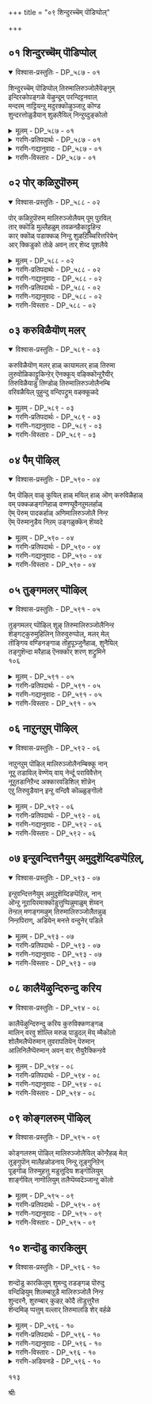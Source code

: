 +++
title = "०९ शिन्दुरच्चॆम् पॊडिप्पोल्"

+++


## ०१ शिन्दुरच्चॆम् पॊडिप्पोल्

<details open><summary>विश्वास-प्रस्तुतिः - DP_५८७ - ०१</summary>

शिन्दुरच्चॆम् पॊडिप्पोल् तिरुमालिरुञ्जोलैयॆङ्गुम्  
इन्दिरकोपङ्गळे यॆऴुन्दूम् परन्दिट्टनवाल्  
मन्दरम् नाट्टियन्ऱु मदुरक्कॊऴुञ्जाऱु कॊण्ड  
शुन्दरत्तोळुडैयान् शुऴलैयिल् निन्ऱुय्दुङ्कोलो
</details>

<details><summary>मूलम् - DP_५८७ - ०१</summary>

शिन्दुरच्चॆम् पॊडिप्पोल् तिरुमालिरुञ्जोलैयॆङ्गुम्  
इन्दिरकोपङ्गळे यॆऴुन्दूम् परन्दिट्टनवाल्  
मन्दरम् नाट्टियन्ऱु मदुरक्कॊऴुञ्जाऱु कॊण्ड  
शुन्दरत्तोळुडैयान् शुऴलैयिल् निन्ऱुय्दुङ्कोलो
</details>

<details><summary>गरणि-प्रतिपदार्थः - DP_५८७ - ०१</summary>

शिन्दुरम्=सिन्धूरद, शॆम्=कॆम्पनॆय, पॊडिपोल्=पुडिय हागॆ, तिरुमालिरुञ्जोलै=तिरुमालिरुञ्जोलै बॆट्टवन्नु, ऎङ्गुम्=ऎल्लॆडॆयल्लू, इन्दिरकोफङ्गळे=मिञ्चुहुळुगळे, ऎऴुन्दुम्=मेलॆद्दु, परन्दिट्टन=हरडिकॊण्डुबिट्टिवॆ, आल्=अय्यो, अन्ऱु=आ कालदल्लि, मन्दरम्=मन्दर पर्वतवन्नु, नाट्टि=\(कडलिनल्लि\)नाटि, कॊऴु=अतिशयवाद, मदुरम्=सिहियाद, शाऱु=सारवन्नु\(अमृतवन्नु\) कॊण्ड=ऎत्तिकॊण्ड, शुन्दरत्तोळुडैयान्=श्रीसुन्दरबाहुस्वामिय, शुऴलैयिल्=सुळिय बलॆयल्लि, निन्ऱु=सिक्किबिद्दु, उय्दुम् कॊलो=बदुकुववो हेगो?
</details>

<details><summary>गरणि-गद्यानुवादः - DP_५८७ - ०१</summary>

सिन्धूरद कॆम्पुपुडिय हागॆ, तिरुमालिरुञ्जोलै बॆट्टवन्नु ऎल्लॆल्लियू मिञ्चुहुळुगळे मेलॆद्दु हरडिकॊण्डु बिट्टिवॆयल्ला\! आ कालदल्लि मन्दरपर्वतवन्नु कडलल्लि निल्लिसि अतिशयवाद सिहियाद सारवन्नु अमृतवन्नु ऎत्तिकॊण्ड श्रीसुन्दर बाहुस्वामिय सुळिय बलॆयल्लि सिक्किबिद्दु अवु बदुकुवुवो हेगो?\(१\)
</details>

<details><summary>गरणि-विस्तारः - DP_५८७ - ०१</summary>

प्रेमिगळु ऒन्दु रीतियल्लि स्वार्थिगळे. अवर प्रेमक्कॆ अड्डिबरलेबारदु ऎन्दु अबर बयकॆ. अड्डितरुववरु यारे आगलि, यावुदे आगलि अवर मेलॆ अवरिगॆ कोपबरुत्तदॆ. तम्म प्रेमदल्लि पालुगॊळ्ळुववरु इद्दरन्तु अवरिगॆ ईर्षॆ, द्वेष, कोपगळु तप्पदॆ उण्टागुत्तवॆ. मानवरिगॆ इदु सहजवादद्दु.

गोदादेविगॆ भगवन्तनल्लिपरमप्रेम. भगवन्तनन्नु ऎल्ल रीतियल्लू अनुभविसबेकॆन्दु अवळ महदाशॆ. भगवन्तनु अवळ बळियल्लिल्ल. अवनन्नु बरहेळि परिपरियागि, बेरॆबेरॆ दूतर मूलक हेळिकळुहिसि आयितु. मळॆगालद कार्मोडगळीगू ई दौत्यवन्नु वहिसिकॊट्टळु. मळॆगाल मुगियितु. प्रकृतिसौन्दर्यक्कॆ नॆलॆवीडाद तिरुमालिरुञ्जोळै बॆट्टद मेलॆ सुन्दर बाहुस्वामि

१०२

आनन्ददिन्द नॆलॆसिद्दानॆ. बॆट्टवन्नॆल्ला मळॆहुळुगळु तुम्बि आवरिसिबिट्टिवॆ. अवु कॆम्पगॆ सिन्धूरद पुडियन्नु बॆट्टद मेलॆल्ला चॆल्लिबिट्टन्तॆ तुम्बिकॊण्डिवॆ. गोदादेविगॆ अवुगळल्लि ईर्षॆ. तनगे लभिसबेकाद भगवन्तन सामीप्यवन्नु ई मळॆय हुळुगळु पडॆदुकॊण्डुबिट्टवल्ला\!

ई ईर्षॆय नडुवॆ गोदादेविगॆ ऒन्दु समाधान तोरिबरुत्तदॆ; अवळ प्रियतमनाद सुन्दरबाहुस्वामि बहुचतुर, बलुसमर्थ. हिन्दॆ ऒन्दु सल, देवासुरर नडुवॆ सन्धिसमाधान तरुव कारणदिन्द, मन्दरपर्वतवन्नु कडलल्लि इळिसि, देवतॆगळन्नू राक्षसरन्नू ऒप्पिसि, अवरिन्दले समुद्रमथन माडिसि, अतिशयवाद अमृतवन्नु भगवन्तनु पडॆदनु. आ कूडले तन्न चमत्कारदिन्द, अदन्नु ताने ऎत्तिकॊण्डु, देवतॆगळिगॆ मट्टिगॆ अदन्नु हञ्चि, अवरन्नु अमररन्नागि माडिदनल्लवे? आ भगवन्तनल्लि आ अमृतक्किन्तलू श्रेष्ठवाद, हिसियाद अधरामृतवुण्टल्लवे\! अदॊन्दु सुळिय बलॆये\! मळॆयहुळुगळु ऎल्लवू ई बलॆयल्लि सिक्किबिद्दिवॆ. अदन्नु तप्पिसिकॊण्डु, बदुकि बरलु अवक्कॆ आगुवुदे इल्ल\!

देवतॆगळिगॆ भगवन्तनु हञ्चिद अमृतदिन्द देवतॆगळु अमररादरु; अष्टॆ. भगवन्तन नित्यसान्निध्य अवरिगॆ लभिसिते?आदन्नु पडॆयबेकॆन्दरॆ, देवतॆगळू कष्टपडबेकु. आदरॆ, भगवन्तन अधरामृतवादरो भगवन्तनन्नु ऎदॆन्दिगू अगलदन्थ सन्निध्यवन्नु दॊरकिसिकॊडुवुदु. ऎन्थ श्रेष्ठवाद अमृत अदु\!
</details>

## ०२ पोर् कळिऱुपॊरुम्

<details open><summary>विश्वास-प्रस्तुतिः - DP_५८८ - ०२</summary>

पोर् कळिऱुपॊरुम् मालिरुञ्जोलैयम् पूम् पुऱविल्  
तार् क्कॊडि मुल्लैहळुम् तवळनहैकाट्टुहिन्ऱ  
कार् क्कॊळ् पडाक्कळ् निन्ऱु शुऴऱिच्चिरित्तरियेन्  
आर् क्किडुको तोऴे अवन् तार् शॆय्द पूशलैये
</details>

<details><summary>मूलम् - DP_५८८ - ०२</summary>

पोर् कळिऱुपॊरुम् मालिरुञ्जोलैयम् पूम् पुऱविल्  
तार् क्कॊडि मुल्लैहळुम् तवळनहैकाट्टुहिन्ऱ  
कार् क्कॊळ् पडाक्कळ् निन्ऱु शुऴऱिच्चिरित्तरियेन्  
आर् क्किडुको तोऴे अवन् तार् शॆय्द पूशलैये
</details>

<details><summary>गरणि-प्रतिपदार्थः - DP_५८८ - ०२</summary>

पोर्=होराडबल्ल, कळिऱु=गण्डानॆगळु, पॊरुम्=होराटद आटवाडुव, मालिरुञ्जोलै=तिरुमालिरुञ्जोलैय, अम्=सॊबगिन, पू=हूगळ, पुऱविल्=लतागृहगळल्लि, तवळ=शुभ्रवाद बिळिय\(हॊळॆयुव\), नहै=बगॆयन्नु, काट्टुहिन्ऱ=तोरिसुत्तिरुव\(बीरुत्तिरुव\), तार्=मॊग्गुगळुळ्ळ, कॊडि=कुडिगळुळ्ळ, मुल्लैहळुम्=मल्लिगॆ हू बळ्ळिगळू, कार्=कप्पगॆ, कॊळ्=आकृतिय, पडाक्कळ्=दॊड्ड देहगळू, निन्ऱु=निन्तु, शुऴऱि=भ्रमॆगॊळिसि, शिरिक्क=अपहास्य माडुवुदन्नु, तरियेन्=सहिसलारॆनु, तोऴे=गॆळतिये, अवन्=अवन, तार् शॆय्द=चमत्कारवु, शॆय्द=उण्टुमाडिद
</details>

<details><summary>गरणि-गद्यानुवादः - DP_५८८ - ०२</summary>

१०३
</details>

<details><summary>गरणि-प्रतिपदार्थः - DP_५८८ - ०२</summary>

पूशलैये=कडुदुःखवन्नु, आर् क्कू=यारल्लि इडुको=मॊरॆयिडुवुदो?
</details>

<details><summary>गरणि-गद्यानुवादः - DP_५८८ - ०२</summary>

मदिसिद गण्डानॆगळु होराटद आटवाडुव तिरुमालिरुञ्जोलैय सुन्दरवाद हूगळ लतागृहगळल्लि शुभ्रवाद बिळिय\(हॊळॆयुव\) नगॆयन्नु बीरुत्तिरुव मॊग्गु,कुडि, हूगळिन्द कूडिद मल्लिगॆ हू बळ्ळिगळू, कप्पगॆ आकृतिय दॊड्डदेहगळू निन्तुभ्रमॆगॊळिसि अपहास्य माडुवुदन्नु सहिसलारॆनु;गॆळती, अवन चमत्कारदिन्द उण्टागिरुव कडुदुःखवन्नु यारल्लि मॊरॆयिडुवुदो?\(२\)
</details>

<details><summary>गरणि-विस्तारः - DP_५८८ - ०२</summary>

तिरुमालिरुञ्जोलै पर्वतवन्नु सुत्तुवरिदिरुव प्रदेशदल्लि दट्टवाद काडुगळिवॆ. आ काडुगळल्लि आनॆगळु गुम्पुगुम्पागिवॆ. अवुगळल्लि गण्डानॆगळु तन्तम्मल्लि शक्तिप्रदर्शनद आटदल्लि तॊडगुत्तवॆ. बॆट्टद तप्पलिनल्लि ऎल्लॆल्लियू प्रकृतिसहजवाद लतामण्टपगळिवॆ.अवुगळॆल्लवू सुवासनॆय हूगळिन्द तुम्बिवॆ. अवुगळॆल्ल शुभ्रवागि नगुनगुत्ता इरुवन्तॆ कण्डुबरुत्तवॆ. तोपुगळू, काडिन गिडमरगळू अवुगळ नॆरळू दूरक्कॆ दॊड्डदॊड्ड कप्पनॆय आकृतिगळन्नु मूडिसुवन्तॆ भ्रमॆगॊळिसुत्तवॆ.

गोदादेविगॆ ई ऎरडु नोटगळू आगदु. अवुगळन्नु कण्डु अवळु सहिसळु. भगवन्तनिगागि कातरगॊण्डु कादु कुळितिरुववळिगॆ, अदन्नु दॊरकिसिकॊडुवुदर बदलागि, अदक्कॆ अड्डितरुव यावुदे आगलि, अवळिगॆ आगद्दु.

भगवन्तने स्वतः अवळ करॆगॆ ओगॊट्टु अवळ बळिगॆ बन्दु अवळन्नु सन्तोषपडिसबेकॆन्दु अवळ आशॆ. भगवन्तनु बरलिल्ल. अदक्कॆ बदलागि भगवन्तनन्नु आश्रयिसिकॊण्डिरुव बेरॆ वस्तुगळॆल्ल प्रकृतियल्लि आनन्दिसुत्तिवॆ\! प्रकृतिय सुन्दर नोटगळु अवळन्नु कण्डु हास्यमाडुवन्तॆ अवळिगॆ तोरिबरुत्तवॆ. लतामण्टपगळ कुडि, मॊग्गु, हूगळु अवळन्नु कण्डु नगुत्तिरुवन्तॆयू, दट्टवाद दूरद मरगिडगळू अवुगळ नॆरळिन प्रदेशगळू अवळन्नु बॆदरिसि भ्रमॆगॊळिसुत्तिरुवन्तॆयू अवळु भाविसिकॊळ्ळुत्ताळॆ. भगवन्तन विरहदिन्द कॊरगुत्तिरुव अवळ मनस्सु इन्नष्टु तॊन्दरॆ कॊडुत्तवॆ. गोदादेवि अवळ आप्तगॆळतिगॆ हेळुत्ताळॆ- भगवन्तन चमत्कारवे इवॆल्ल. इवुगळिन्द ननगॆ कडुदुःखवुण्टागिदॆ. नमगॆ बरुव कष्टदुःखगळन्नु नीगिसॆन्दु भगवन्तनल्लि नावु बेडबेकाद्सू सहजवागिरुवाग, अवने नमगॆ दुःखवन्नुण्टु माडिदाग, अदन्नु निवारिसॆन्दु हेळिकॊळ्ळुवुदु यारल्लि? बेरॆ यारु आर्तरन्नु रक्षिसुववनु? यारल्लि मॊरॆयिडबेकु?

दुःखद सहनॆय मितियन्नु मुट्टिदाग मनुष्यनिन्द बरबहुदाद मातुगळिवु. सलहुव परमात्मनिगल्लदॆ बेरॆ यारल्लि मॊरॆयिट्टरू फलविल्ल. भगवन्तने शरण्य. अवनिगे शरणु. अवने नम्म कष्टसङ्कटगळन्नु निवारिसबेकु. अवने अवन्नु निवारिसुववनु.

१०४
</details>

## ०३ करुविळैयॊण् मलर्

<details open><summary>विश्वास-प्रस्तुतिः - DP_५८९ - ०३</summary>

करुविळैयॊण् मलर् हाळ् कायामलर् हाळ् तिरुमा  
लुरुवॊळिकाट्टुकिन्ऱेर् ऎनक्कूय् वऴिक्कॊन्ऱुरैयीर्  
तिरुविळैयाडु तिण्डोळ् तिरुमालिरुञ्जोलैनम्बि  
वरिवळैयिल् पुहुन्दु वन्दिपट्रुम् वऴक्कूळदे
</details>

<details><summary>मूलम् - DP_५८९ - ०३</summary>

करुविळैयॊण् मलर् हाळ् कायामलर् हाळ् तिरुमा  
लुरुवॊळिकाट्टुकिन्ऱेर् ऎनक्कूय् वऴिक्कॊन्ऱुरैयीर्  
तिरुविळैयाडु तिण्डोळ् तिरुमालिरुञ्जोलैनम्बि  
वरिवळैयिल् पुहुन्दु वन्दिपट्रुम् वऴक्कूळदे
</details>

<details><summary>गरणि-प्रतिपदार्थः - DP_५८९ - ०३</summary>

ऒण्=सुन्दरवाद, करुविळै मलर्हाळ्=करुविळै पुष्पगळे, कायामकर्हाळ्=अगसॆ हूगळे, तिरुमाल्=लक्ष्मीफतिय, उरु=देहद, ऒळि=कान्तियन्नु, काट्टुहिन्ऱेर्=तोर्पडिसुत्तिद्दीरि, ऎनक्कू=ननगॆ, उय्=बदुकुव, वऴक्कू=मार्गवन्नु, ऒन्ऱु=ऒन्दन्नु, उरैयीर्=हेळिरि, तिरु=श्रीदेवियु, विळैयाडु=विहरिसुव, तिण्=बलयुतवाद, तोळ्=तोळुगळ, तिरुमालिरुञ्जोलै=तिरुमालिरुञ्जोळैय, नम्बि=प्रभुवु, इल्=मनॆयन्नु\(नन्न अन्तरङ्गवन्नु\)पुहुन्दु=प्रवेशिसि, वरि=सुन्दरवाद, वळै=बळॆयनु, वन्दि=बलवन्तदिन्द, पट्रुम्=कॊण्डुहोगुव, वऴक्कू=रीतियु, उळदे=ऒळ्ळॆयदे?
</details>

<details><summary>गरणि-गद्यानुवादः - DP_५८९ - ०३</summary>

सुन्दरवाद करुविरैपुष्पगळे, अगसेहूगळे, श्रीपतिय देहकान्तियन्नु नीवु तोरिसुत्तिद्दीरि. ननगॆ बदुकुव मार्गवॊन्दन्नु हेळिरि. श्रीदेवि विहरिसुव बलवाद तोळुगळ तिरुमालिरुञ्जोलै प्रभुवु नन्न अन्तरङ्गवन्नु प्रवेशिसि, सुन्दरवाद\(नन्न\) कैबळॆगळन्न बलवन्तदिन्द कसिदुकॊण्डु होगुव रीति ऒळ्ळॆयदे?\(३\)
</details>

<details><summary>गरणि-विस्तारः - DP_५८९ - ०३</summary>

तिरुमालिरुञ्जोळै बॆट्टद तप्पलल्लि अरळिरुव बॆट्टकणिगिलु, अगसॆ मुन्ताद हूगळु भगवन्तन देहद बण्णवन्नू कान्तियन्नू होलुत्तवॆ. अवुगळ नोडिद गोदादेविगॆ भगवन्तन नॆनपु बरुत्तदॆ. आ सौभाग्य हूगळिगॆ इवॆयल्ला\! अवळिगादरो, भगवन्तनन्नु नॆनॆनॆनॆदु, मैबडवागि कान्तिहीनवागिहोगिदॆ. अवळु बदुकुवुदे दुस्तरवॆन्निसुत्तिदॆ. आ हूगळन्नू अवुगळ नगुमुखवन्नू कान्तियन्नू कण्डु अवळ दुःख उम्मळिसुत्तदॆ. आद्दरिन्द अवुगळन्ने नेरवागि अवळु मातनाडिसुत्ताळॆ-” भगवन्त नन्न अन्तरङ्गवन्नु प्रवेशिसिद्दानॆ. नानु अवनन्नु मरॆयलु आगुवुदे इल्ल. अवने नन्न कैबळॆगळन्नु बलात्कारवागि कसिदुकॊण्डुबिट्ट. इन्नु नन्न प्राण उळियुवुदू दुस्तरवागिदॆ. नन्नन्नु ई स्थितियल्लि बिट्टिरुवुदु भगवन्तनिगॆ ऒळ्ळॆयदे? नीवादरू हेळि हूगळे. भगवन्तनिगागि नीवु बदुकिरुव हागॆ नानू बदुकिरलु यावुदादरू दारियन्नु हेळिकॊडि”.

“भगवन्तनिगागि कृशवागबेकु, बदुकिरलू बेकु. कॊरगुत्तिरलू बेकु. भगवन्तनन्नु सेरुवुदक्कॆ अदे दारि”ऎन्दु गोदादेवि सूचिसुत्ताळल्लवे?

१०५
</details>

## ०४ पैम् पॊऴिल्

<details open><summary>विश्वास-प्रस्तुतिः - DP_५९० - ०४</summary>

पैम् पॊऴिल् वाऴ् कुयिल् हाळ् मयिल् हाळ् ऒण् करुविळैहाळ्  
वम् पक्कळङ्गनिहाळ् वण्णप्पूवैनऱुमलर्हाळ्  
ऐम् पॆरुम् पादकर्हाळ् अणिमालिरुञ्जोलै निन्ऱ  
ऎम् पॆरुमानुडैय निऱम् उङ्गळुक्कॆन् शॆय्वदे
</details>

<details><summary>मूलम् - DP_५९० - ०४</summary>

पैम् पॊऴिल् वाऴ् कुयिल् हाळ् मयिल् हाळ् ऒण् करुविळैहाळ्  
वम् पक्कळङ्गनिहाळ् वण्णप्पूवैनऱुमलर्हाळ्  
ऐम् पॆरुम् पादकर्हाळ् अणिमालिरुञ्जोलै निन्ऱ  
ऎम् पॆरुमानुडैय निऱम् उङ्गळुक्कॆन् शॆय्वदे
</details>

<details><summary>गरणि-प्रतिपदार्थः - DP_५९० - ०४</summary>

पै=हसुरागि सॊबगिनिन्द तुम्बिद, पॊऴिल्=तोपुगळल्लि, वाऴ्=वासिसुव, कुयिल् हाळ्=कोगिलॆगळे, मयिल् हाळ्=नविलुगळे, ऒण्=सुन्दरवाद, करुविळैहाळ्=करुविळै हूगळे, वम्बु=हॊसदागि, कळम्=कप्पुबण्ण तळॆद, कनिहाळ्=हण्णुगळे, वण्णप्पूवै=बण्णबण्णद हूगळे, नऱु=सुवासनॆय, मलर्हाळ्=हूगळे, ऐ=ऐदु, पॆरुम्=महापादकर् हाळ्=पापिगळे, अणि=सुन्दरवाद, मालिरुञ्जोलै=तिरुमालिरुञ्जोलै बॆट्टद मेलॆ, निन्ऱ=नॆलसिरुव, ऎम् पॆरुमानुडैय=भगवन्तन\(स्वामिय\), निऱम्=बण्णवु, उङ्गळुक्कू=निमगॆ, ऎन्=एनु, शॆय्वदे=माडुवुदक्कागि?
</details>

<details><summary>गरणि-गद्यानुवादः - DP_५९० - ०४</summary>

हसुरागि सॊबगिनिन्द तुम्बिद तोफुगळल्लि वासिसुव कोगिलॆगळे, नविलुगळे, सुन्दरवाद करुविलैहूगळे, हॊसदागि कप्पुतिरुगिरुव हण्णुगळे, बण्णबण्णद हूगळे, सुवासनॆय हूगळे, पञ्चमहापातकरुगळे, सुन्दरवाद तिरुमालिरुञ्जोलै बॆट्टद मेलॆ नॆलसिरुव स्वामिय बण्ण निमगॆ एनु माडुवुदक्कागि?\(४\)
</details>

<details><summary>गरणि-विस्तारः - DP_५९० - ०४</summary>

सामान्यवागि, गोदादेविगॆ प्रकृतिय सुन्दर वस्तुगळन्नु कण्डागलॆल्ला हिग्गु, सम्भ्रम. अवॆल्ल भगवन्तन विविधरूपगळॆन्दु अवळ भावनॆ. आदरॆ, ईग अवळुविरहदिन्द बळलिद्दाळॆ. ईग प्रकृतिय याव सुन्दर वस्तुवादरू अवळिगॆ यातनॆयन्नुण्टु माडुवुदु. आद्दरिन्द अवॆल्ल बहळ कॆट्टवु\! पञ्चमहापापगळिवॆ; अवु बहुकॆट्टवु ऎन्दु हेळलागिदॆ. गोदादेविगॆ, कोगिलॆ, नविलु बॆट्टद कणिगिलु हू, अगसॆ हू, अवुगळ बण्ण वासनॆगळु, नेरळॆ हण्णिनन्थ कप्पुबण्णद रसभरितवाद हण्णुगळु-इवॆल्लवू पञ्चमहापातकिगळिगिन्त कॆट्टवु\! अवुगळल्लि ऒन्दॊन्दू भगवन्तन नॆनपन्नू अवळिगॆ तन्दुकॊडुत्तवॆ. गोदादेवि योचिसुत्ताळॆ- याव कारणक्कागि, याव पुरुषार्थसाधनॆगागि अवक्कॆ भगवन्तन सुन्दरवाद ई बण्ण? मॊदले सङ्कटपडुत्तिरुव अवळन्नु मत्तष्टु सङ्कटपडिसुवुदॊन्दल्लदॆ अवुगळ ई बण्णदिन्द बेरॆ एनु प्रयोजन? एनू अरियद शुद्धमनस्सिन, भगवन्तनन्नु प्रेमिसुव अवळ मननोयिसुवुवॆल्लवू “पातकि”गळे अल्लवे?
</details>

## ०५ तुङ्गमलर् प्पॊऴिल्

<details open><summary>विश्वास-प्रस्तुतिः - DP_५९१ - ०५</summary>

तुङ्गमलर् प्पॊऴिल् शूऴ् तिरुमालिरुञ्जोलैनिन्ऱ  
शॆङ्गट्कुरुमुहिलिन् तिरुवुरुप्पोल्, मलर् मेल्  
तॊङ्गिय वण्डिनङ्गाळ् तॊहुपूञ्जुनैहाळ्, शुनैयिल्  
तङ्गुशॆन्दा मरैहाळ् ऎनक्कोर् शरण् शट्रुमिने  
१०६
</details>

<details><summary>मूलम् - DP_५९१ - ०५</summary>

तुङ्गमलर् प्पॊऴिल् शूऴ् तिरुमालिरुञ्जोलैनिन्ऱ  
शॆङ्गट्कुरुमुहिलिन् तिरुवुरुप्पोल्, मलर् मेल्  
तॊङ्गिय वण्डिनङ्गाळ् तॊहुपूञ्जुनैहाळ्, शुनैयिल्  
तङ्गुशॆन्दा मरैहाळ् ऎनक्कोर् शरण् शट्रुमिने  
१०६
</details>

<details><summary>गरणि-प्रतिपदार्थः - DP_५९१ - ०५</summary>

तुङ्गम्=ऎत्तरवागि बॆळॆदिरुव, मलर्=हूगळ, पॊऴिल्=तोपुगळिन्द, शूऴा=सुत्तुवरिदिरुव, तिरुमालिरुञ्जोलै=तिरुमालिरुञ्जोलै बॆट्टद मेलॆ, निन्ऱ=नॆलसिरुव, शॆम्=सुन्दरवाद, कण्=कण्णुगळुळ्ळ, करुमुहिलिन्=कार्मुगिलिन, तिरु=श्रेष्ठवाद, उरु=आकारद\(देहद\), पोळ्=हागॆ, मलर् मेल्=हूगळ मेलॆ, तॊङ्गिय=ओलाडुत्तिरुव, वण्डु=दुम्बुगळ, इनङ्गाळ्=गुम्पुगळे, तॊहु=ऒट्टागिकूडिकॊण्डिरुव, पू=सॊगसाद, शुनैहाळ्=सरोवरगळे, शुनैयिल्=आ सरोवरगळे, शुनैयिल्= आ सरोवरगळल्लि, तङ्गु=इरुव, शॆम्=कॆम्पु, तमरैहाळ्=तावरॆ हूगळे, ऎनक्कू=ननगॆ, ओर्=ऒन्दु, शरण्=शरणागुव स्थळवन्नु, शाट्रुमिने=घोषिसिरि\(हेळिरि\).
</details>

<details><summary>गरणि-गद्यानुवादः - DP_५९१ - ०५</summary>

ऎत्तरवागि बॆळॆदिरुव हूदोपुगळिन्द सुत्तुवरिदिरुव तिरुमालिरुञ्जोलै बॆट्टद मेलॆ नॆलसिरुव सुन्दरवाद कण्णुगळन्नू कार्मुगिल श्रेष्ठ देहवन्नू होलुव, हूगळ मेलॆ ओलाडुत्तिरुव, दुम्बिगळ गुम्पुगळे, ऒट्टागि कूडिकॊण्डिरुव सरोवरगळे, आ सरोवरगळल्लि बॆळॆदिरुव कॆन्दावरॆ हूगळे, ननगॆ ऒन्दु शरणागुव स्थळवन्नु घोषिसिरि.\(तिळिसिरि\)\(५\)
</details>

<details><summary>गरणि-विस्तारः - DP_५९१ - ०५</summary>

तिरुमालिरुञ्जोलै प्रदेशदल्लि ऎरडु भव्यवाद प्रकृतिय नोटगळु गोदादेवियन्नु आकर्षिसुत्तवॆ. तोपुगळल्लि मॆरॆयुव दुम्बिगळ तण्डगळु, मत्तु सरोवरगळल्लि अरळि शोभिसुव कॆन्दावरॆगळु.

विशालवाद कण्णिन बिळिय भागदल्लि, दुण्डगॆ दॊड्डदॊड्ड करियगुड्डॆगळु चलिसुत्ता हॊळॆयुत्तिद्दरॆ, अन्थ कण्णुगळु बलुसुन्दर. आद्दरिन्द, दुम्बियन्नु कण्णिन करियगुड्डॆगो, इडिय कण्णिगो होलिसुत्तारॆ. गोदादेविगॆ प्रकृतियल्लि कण्डुबरुवुदॆल्लवू भगवन्तनन्नु ऒन्दल्ल ऒन्दु रीतियल्लि नॆनपिगॆ तरतक्कवु. दट्टवाद हसुरु तोपुगळल्लि हूगळु तुम्बि बॆळॆदिवॆ. आ हूगळ नडुवॆ दुम्बिगळ हिण्डुगळु चञ्चलवागि अत्तिन्दित्त इत्तिन्दत्त्त हाराडुत्तवॆ. कूडले, आ नोट अवळिगॆ भगवन्तन विशालवाद सुन्दरवाद कण्णुगळन्नु नॆनपिगॆ तरुत्तवॆ. अल्लदॆ, दुम्बिगळ हिण्डुगळु ऎत्तरदल्लि, आकाशदल्लिद्दन्तॆ, चलिसुत्तिरुवुदरिन्द चलिसुव कार्मुगिलुगळन्तॆ अवु कण्डुबरुत्तवॆ. ईनोटवू सह भगवन्तन मनोहरवाद मैबण्णवन्नु नॆनपिगॆ तरुत्तदॆ.

आ प्रदेशदल्लॆल्ला सरोवरगळु इवॆ. अवुगळल्लि नीरुशुभ्रवागि प्रशान्तवागि इरुवुदरिन्द, नीलगगनद सुन्दरवाद प्रतिबिम्बवन्नु मूडिसि, मॆरॆयुत्तवॆ. आसरोवरगळल्लि चॆन्नागि बन्द कॆन्दावरॆहूगळु तम्म दिव्यसॊबगन्नु परिमळवन्नू सूसुत्तवॆ. ई ऎरडन्नू नोडि गोदादेवि भ्रमॆगॊळ्ळुत्ताळॆ. भगवन्तन देहद सुन्दरनील वर्णवू अवन आकर्षकवाद विशालवाद कण्णुगळू अवळ नॆनपिगॆ बरुत्तवॆ.

गोदादेवि योचिसुत्ताळॆ- तोपुगळु, हूगळु, दुम्बिगळु, सरोवरगळु, कॆन्दावरॆगळु भगवन्तन बण्णवन्नू सॊबगन्नू पडॆदुकॊण्डुबिट्टिवॆयल्ला\!

१०७

इदक्कॆ एनु कारणविरबहुदु? दुम्बिगळु तोपिन हूगळन्नु आश्रयिसि, भगवन्तन कण्णुगळ सॊबगन्नु तोरिसुवुवु. अवु आकाशवन्नु आश्रयिसि, कार्मुगिलिनन्तॆ तोरिकॆ तन्दु, भगवन्तन बण्ण कान्तिगळन्नु तोरिसुवुवु. हागॆये, सरोवरगळु आकाशवन्नु प्रतिबिम्भिसि भगवन्तन देहकान्तियन्नु सूचिसिदरॆ, कमलगळु सरोवरवन्नु आश्रयिसि भगवन्तन सुन्दरवाद कण्णुगळन्नु तोरिसुवुदु. आश्रयवन्नु पडॆदरॆ अल्लवे भगवन्तन सामीप्य सान्निध्य दॊरॆयुवुदु? गोदादेवि प्रकृतिय आ वस्तुगळन्ने केळुत्ताळॆ-”नानु एनन्नु आश्रयिसलि? यावुदन्नु मरॆगॊगलि? यावुदर सहायदिन्द ननगॆ भगवन्तन सामीप्य,सान्निध्य दॊरॆयुवुदु? ई गुट्टु निमगॆ तिळिदिदॆ. आद्दरिन्द नीवे इदन्नु तिळियपडिसि”.
</details>

## ०६ नाऱुनऱुम् पॊऴिल्

<details open><summary>विश्वास-प्रस्तुतिः - DP_५९२ - ०६</summary>

नाऱुनऱुम् पॊऴिल् मालिरुञ्जोलैनम्बिक्कू नान्  
नूऱु तडाविल् वॆण्णॆय् वाय् नेर्न्दू पराविवैत्तेन्  
नूऱुतडानिऱैन्द अक्कारवडिशिल् शॊन्नेन्  
एऱु तिरुवुडैयान् इन्ऱु वन्दिवै कॊळ्ळुङ्गॊलो
</details>

<details><summary>मूलम् - DP_५९२ - ०६</summary>

नाऱुनऱुम् पॊऴिल् मालिरुञ्जोलैनम्बिक्कू नान्  
नूऱु तडाविल् वॆण्णॆय् वाय् नेर्न्दू पराविवैत्तेन्  
नूऱुतडानिऱैन्द अक्कारवडिशिल् शॊन्नेन्  
एऱु तिरुवुडैयान् इन्ऱु वन्दिवै कॊळ्ळुङ्गॊलो
</details>

<details><summary>गरणि-प्रतिपदार्थः - DP_५९२ - ०६</summary>

नऱुनाऱुम्=परिमळभरितवाद, पॊऴिल्=तोपुगळिरुव\(हूदोटगळिरुव\)मालिरुञ्जोलै=तिरुमालिरुञ्जोलैय, नम्बिक्कू=प्रभुविगॆ, नान्=नानु, नूऱुतडाविल्=नूरुभाण्डगळल्लि, वॆण्णॆय्=बॆण्णॆयन्नु, वाय् नेर्न्दु=बायल्लि हेळि, स्तोत्रमाडि=वैत्तेन्=इट्टिद्देनॆ, नूऱुतडा-नूरुभाण्डगळु, निऱैन्द=तुम्बिद, अक्कारम् अडिशिल्=सक्करॆ अन्नवन्नु\(पायसवन्नु\) शॊन्नेन्=समर्पिसुवॆनॆन्दु हरकॆ हॊत्तॆ\(हेळिकॊण्डॆ\) एऱु=ऎत्तरदल्लिरुव, तिरु उडैयान्=श्रीपतियु\(लक्ष्मीदेवियन्नुळ्ळवनु\), इन्ऱु=इन्दु, वन्दु=बन्दु, इवै=इवुगळन्नु, कॊळ्ळुम् कॊलो=स्वीकरिसुवनी हेगो?
</details>

<details><summary>गरणि-गद्यानुवादः - DP_५९२ - ०६</summary>

घमघमिसुत्तिरुव तिरुमालिरुञ्जोलै स्वामिगॆन्दु नानु नूरुभाण्डगळल्लि बॆण्णॆयन्नु हेळिकॊण्डु स्तोत्रमाडि तॆगॆदु इट्टिद्देनॆ. नूरुभाण्डगळ तुम्ब सक्करॆ अन्न\(पायस\)वन्नु समर्पिसुवॆनॆन्दु हरकॆ हॊत्तिद्देनॆ. ऎत्तरदल्लिरुव श्रीपतियु इन्दु बन्दु इवुगळन्नु स्वीकरिसुवनो हेगो?\(६\)
</details>

<details><summary>गरणि-विस्तारः - DP_५९२ - ०६</summary>

प्रकृतियन्नु आश्रयिसिदरॆ, आ मूलक भगवन्तन सामीप्य तनगॆ लभिसुवुदॆन्दु गोदादेवि योचिसिद्दळेनो. भगवन्तनल्लि भक्तियन्नु तोर्पडिसुवुदॆन्दरॆ, अवनिन्द पडॆदुकॊण्डिरुव शक्तिसामर्थ्यगळन्नु, सिरिसम्पत्तुगळन्नु, भगवन्तन सेवॆयल्लि तॊडगिसुवुदु, ऎन्दु प्रकृति अवळिगॆ सूचिसितो, काणॆ. तानू प्रकृतियन्तॆ निःस्वार्थ सेवॆयन्नु

१०८

माडबारदेकॆ? हीगॆ योचिसि गोदादेवि तन्न अल्पसेवॆयन्नु भगवन्तनल्लि समर्पिसबयसुत्ताळॆ. आदरॆ, अवळु चिक्कवयस्सिनवळु. पराधीनळु. तन्न मनसार तानु याव सेवॆयन्नु, याव रीतियल्लि सल्लिसबेकॆन्दु कॊळ्ळुत्ताळो हागॆये अदन्नु नडसिकॊडलु अवळीगॆ ईग साध्यविल्ल. एकॆन्दरॆ, अदक्कॆ तक्क वयस्सिल्ल. कष्टपट्टु मैमुरिय दुडिदु भगवन्तनन्नु मॆच्चिसलु अवळिगॆ साध्यविल्ल. आद्दरिन्द, तन्न मट्टक्कॆ तक्कन्तॆ तन्न मनोगतवाद सेवॆयन्नु बयिमातिनल्लि सल्लिसलु यत्निसुत्ताळॆ. भगवन्तनिगॆ बहळ इष्टवादद्दु बॆण्णॆ मत्तु शर्करान्न\(सक्करॆ अन्न-पायस\). अदन्नु भगवन्तनिगॆ तनगॆ तृप्तियागुवष्टन्नू, ऎन्दरॆ नूरुभाण्डगळ बॆण्णॆ, नूरुभाण्डगळ शर्करान्नवन्नु, अवन नामस्मरणॆयॊडनॆ, अर्पिसुत्तेनॆन्दु हेळिकॊळ्ळुत्ताळॆ. अदक्कॆ प्रतियागि अवळिगॆ बेकादद्दॆल्ला, भगवन्तने बन्दु अवुगळन्नु इन्दे स्वीकरिसबेकु ऎम्बुदे.
</details>

## ०७ इन्ऱुवन्दित्तनैयुम् अमुदुशॆय्दिडप्पॆऱिल्,

<details open><summary>विश्वास-प्रस्तुतिः - DP_५९३ - ०७</summary>

इन्ऱुवन्दित्तनैयुम् अमुदुशॆय्दिडप्पॆऱिल्, नान्  
ऒन्ऱु नूऱायिरमाक्कॊडुत्तुप्पिन्नुमाळुम् शॆय्वन्  
तॆन्ऱल् मणङ्गमऴुम् तिरुमालिरुञ्जोलैतन्नुळ्  
निन्ऱपिराण्, अडियेन् मनत्ते वन्दुनेर् पडिले
</details>

<details><summary>मूलम् - DP_५९३ - ०७</summary>

इन्ऱुवन्दित्तनैयुम् अमुदुशॆय्दिडप्पॆऱिल्, नान्  
ऒन्ऱु नूऱायिरमाक्कॊडुत्तुप्पिन्नुमाळुम् शॆय्वन्  
तॆन्ऱल् मणङ्गमऴुम् तिरुमालिरुञ्जोलैतन्नुळ्  
निन्ऱपिराण्, अडियेन् मनत्ते वन्दुनेर् पडिले
</details>

<details><summary>गरणि-प्रतिपदार्थः - DP_५९३ - ०७</summary>

तॆन्ऱिल्=दक्षिणद तङ्गाळियु, मणम्=परिमळवन्नु, कमऴुम्=हरडुत्तिरुव, तिरुमालिरुञ्जोलै तन्नुळ्=तिरुमालिरुञ्जोलैयल्लि, निन्ऱ=नॆलसिरुव, पिरान्=स्वामिये, इन्ऱु=इन्दु, वन्दु=बन्दु, इत्तनैयुम्=\(नानु समर्पिसुत्तिरुव\)इविष्टन्नू, अमुदुशॆय्दिड पॆऱिल्=भुजिसुवदक्कॆ स्वीकरिसुवुदादरॆ, अडियेन्=सेवकळाद नन्न, मनत्ते=मनस्सन्नु\(अन्तरङ्गवन्नु\) वन्दु=नीनु बन्दु, नेर् पडिले=ऒप्पि इरुवुदादरॆ, \(शाश्वतवागि नॆलसुवुदादरॆ\), नान्=नानु, ऒन्ऱु=ऒन्दु, नूऱायिरम्=नूरु साविर, आ=आगि, कॊडुत्तु=कॊट्टु, पिन्नुम्=अनन्तरवू, आळुम्=सेवॆयन्नू, शॆय्वन्=माडुत्तेनॆ.
</details>

<details><summary>गरणि-गद्यानुवादः - DP_५९३ - ०७</summary>

दक्षिणद तङ्गाळियु परिमळवन्नु हरडुत्तिरुव तिरुमालिरुञ्जोलैयल्लि नॆलसिरुव स्वामिये, इन्दु नीनु बन्दु इविष्टन्नू भुजिसलु स्वीकरिसुवुदादरॆ, सेवकळाद नन्न अन्तरङ्गवन्नु नीनु बन्दु ऒप्पि नॆलसुवुदादरॆ, नानु ऒन्दुनूरु साविरवागि कॊट्टु, आमेलॆयू निन्न सेवॆयन्नू माडुत्तेनॆ.\(७\)
</details>

<details><summary>गरणि-विस्तारः - DP_५९३ - ०७</summary>

हिन्दिन पाशुरद विषयवन्नु इल्लि मुन्दुवरिसुत्तिद्दाळॆ. गोदादेविगॆ तिळिदिदॆ, भगवन्तनु अवळ बळिगॆ बरुवुदक्कॆ बेकादद्दु अवळ अन्तरङ्गद मत्तु भक्तिर पारिशुद्धतॆ ऎन्दु. अवळु ईग माडुत्तिरुवुदु बायिमातिन अर्पणॆ. आदरू सह, अदु आत्मीयवादद्दु\! प्रेमपूर्णवादद्दु, कळङ्कविल्लद्दु. भगवन्तनु इदन्नु अरितरॆ साकु. अवनु इदन्नु अरितनॆन्दु

१०९

अवळु तिळिदुकॊळ्ळुवुदु हेगॆ? ऎन्दरॆ, अवळु ईग समर्पिसुत्तिरुव बायिमातिन नूरुभाण्डगळ बॆण्णॆयन्नू नूरुभाण्डगळ शर्करान्नवन्नू भगवन्तनु अल्लिगॆ बन्दु स्वीकरिसि, भुजिसुवुदरिन्द. अवनु बन्द बळिक, अवळ अन्तरङ्गवन्नु परीक्षॆ माडिद बळिक अदन्नु ऒप्पिदनॆन्दरॆ, अल्लिये अवनु नॆलसुवनॆन्दरॆ, अदन्नु केळि अवळिगॆ ऎष्टि आनन्दवागबेकु\! अदक्कागि अवळ कृतज्ञतॆ ऎष्टिरबेकु\! अदन्नु तीरिसुवुदादरू हेगॆ?

गोदादेवि हेळुत्ताळॆ- “भगवन्त, आमेलॆ, निनगॆ ऒन्दुनूरुसाविर\(ऎन्दरॆ लॆक्कविल्लदष्टु\) भाण्डगळ बॆण्णॆ शर्करान्नद नैवेद्यवन्नु सततवागि नडसुत्तेनॆ. अष्टरिन्दले, ननगॆ तृप्तियिल्ल. आद्दरिन्द, निन्न पादसेवकळागि सततवागि दुडियुत्तेनॆ. इष्टुमात्र ननगॆ अवकाशकॊट्टु करुणिसु. भगवन्तने ऒलिदु बन्दनॆन्दरॆ, भक्तन कृतज्ञतॆगॆ पारवुण्टे?
</details>

## ०८ कालैयॆऴुन्दिरुन्दु करिय

<details open><summary>विश्वास-प्रस्तुतिः - DP_५९४ - ०८</summary>

कालैयॆऴुन्दिरुन्दु करिय कुरुविक्कणङ्गळ्  
मालिन् वरवु शॊल्लि मरुळ् पाडुदल् मॆय् म्मैकॊलो  
शोलैमलैप्पॆरुमान् तुवरापतियॆन् पॆरुमान्  
आलिनिलैप्पॆरुमान् अवन् वार् त्तैयुरैक्किन्ऱवे
</details>

<details><summary>मूलम् - DP_५९४ - ०८</summary>

कालैयॆऴुन्दिरुन्दु करिय कुरुविक्कणङ्गळ्  
मालिन् वरवु शॊल्लि मरुळ् पाडुदल् मॆय् म्मैकॊलो  
शोलैमलैप्पॆरुमान् तुवरापतियॆन् पॆरुमान्  
आलिनिलैप्पॆरुमान् अवन् वार् त्तैयुरैक्किन्ऱवे
</details>

<details><summary>गरणि-प्रतिपदार्थः - DP_५९४ - ०८</summary>

करिय=कप्पुबण्णद, कुरुवि=गुब्बच्चिगळ, कणङ्गळ्=तण्डगळु, कालै=हॊत्तुहुट्टुव मुञ्चॆये, ऎऴुन्दिरुन्दु=ऎच्चरगॊण्डु, मालिन्=भगवन्तन, वरवु=बरुविकॆयन्नु, शॊल्लि=हेळुत्ता, मरुळ्=परवशरागि, पाडुदल्=हाडुवुदु, मॆय्म्मै=सहज\(सत्य\), कॊलो=अल्लवे? शोलैमलै=तिरुमालिरुञ्जोलै बॆट्टद, पॆरुमान्=देवरे, आलिनिलै=आलद ऎलॆय, पॆरुमान्=देवरे\(ऎन्दु\), अवन्=अवन, वार् त्तै=विषयवन्नु\(मातन्नु\), उरैक्किन्ऱवे=हेळुत्तवॆयल्ला\!
</details>

<details><summary>गरणि-गद्यानुवादः - DP_५९४ - ०८</summary>

करिय गुब्बिय तण्डगळु अरुणोदयक्के ऎच्चरगॊण्डु भगवन्तन बरवन्नु हेळुत्ता परवशरागि हाडुवुदु सहज\(सत्य\)वल्लवे? अवु “शोळैमलै स्वामी, द्वारकापति स्वामी, आलदॆलॆ स्वामी” ऎन्दु अवन विषयवन्नु हेळुत्तवॆयल्ला\!\(८\)
</details>

<details><summary>गरणि-विस्तारः - DP_५९४ - ०८</summary>

गोदादेवि हेळुत्ताळॆ- तिरुमालिरुञ्जोलै बॆट्टदल्लि, अष्टे एकॆ इडिय प्रकृतियल्लि, इरुव पशुपक्षि मृगादिगळु ऎल्लक्कू भगवन्तन महिमॆ तिळिदिदॆ. अदन्नु अवु हॊगळिहाडुत्तवॆ. उदाहरणॆगॆ- पुट्टपुट्ट करिय गुब्बिगळु अरुणोदयक्कॆ ऎच्चरगॊण्डु, सूर्यरूपनाद भगवन्तन बरुविकॆयन्नु हेळूत्ता परवशरागि हाडुत्तवॆयल्ल\! इदु ऎष्टु सहजवादद्दु\! अवु हाडुवुदॆल्लवू भगवन्तन बेरॆ बेरॆ हॆसरुगळे, सौन्दर्यरूपनागि तिरुमालिरुञ्जोलै बॆट्टद मेलॆ वासिसुव “सुन्दर बाहुस्वामी”

११०

ऎन्दू, धर्म मत्तु शान्तिगळ स्वरूपनागि द्वारकापतियॆनिसिकॊण्ड श्रीकृष्णस्वामिये ऎन्दू निर्लिप्ततॆ मत्तु परमानन्द स्वरूपनागि आलदॆलॆयल्लिपवडिसिरुव नारायणस्वामिये ऎन्दू, अवु हाडुत्तवॆयल्ल\! तम्म तम्म हाडुगळ मूलक तम्म कृतज्ञतॆयन्नु तोर्पडिसुवुवल्ल\! हीगिरुवाग भगवन्तनिन्द तुम्ब उपकारवन्नु पडॆदु बाळुव मनुष्यनु भगवन्तनल्लि अर्पिसबेकाद कृतज्ञतॆ ऎष्टु हॆच्चागिरबेकु? भगवन्तन नामसङ्कीर्तनॆयन्नु अवनु अनवरत नडसुत्ता अवन बाळन्नु नडसिदरू तीरदो हेगो.
</details>

## ०९ कोङ्गलरुम् पॊऴिल्

<details open><summary>विश्वास-प्रस्तुतिः - DP_५९५ - ०९</summary>

कोङ्गलरुम् पॊऴिल् मालिरुञ्जोलैयिल् कॊन्ऱैहळ् मेल्  
तूङ्गुपॊन् मालैहळोडनाय् निन्ऱु तूङ्गुनिऱेन्  
पूङ्गॊळ् तिरुमुहत्तु मडुत्तूदिय शङ्गॊलियुम्  
शार्ङ्गविल् नाणॊलियुम् तलैप्पॆय्वदॆञ्जान्ऱु कॊलो
</details>

<details><summary>मूलम् - DP_५९५ - ०९</summary>

कोङ्गलरुम् पॊऴिल् मालिरुञ्जोलैयिल् कॊन्ऱैहळ् मेल्  
तूङ्गुपॊन् मालैहळोडनाय् निन्ऱु तूङ्गुनिऱेन्  
पूङ्गॊळ् तिरुमुहत्तु मडुत्तूदिय शङ्गॊलियुम्  
शार्ङ्गविल् नाणॊलियुम् तलैप्पॆय्वदॆञ्जान्ऱु कॊलो
</details>

<details><summary>गरणि-प्रतिपदार्थः - DP_५९५ - ०९</summary>

कोङ्गु=ऒन्दु जातिय मरगळु, अलरुम्=हू बिट्टिरुव, पॊऴिल्=तोपुगळुळ्ळ, मालिरुञ्जोलैयिल्=तिरुमालिरुञ्जोलैयल्लि, कॊन्ऱैहळ्=कॊन्ऱै मरगळ, मेल्=मेलॆ, तूङ्गु=तूगाडुत्तिरुव, पॊन्=चिन्नदन्थ, मालैहळॊडनाय्=हूविन मालॆगळिगॆ समनागि, निन्ऱु=इरुत्ता, तूङ्गुहिन्ऱेन्=तूगाडुत्तिद्देनॆ, पू=सॊबगु, कॊळ्=तुम्बिरुव, तिरुमुहत्तु=पवित्रवाद तुटिगॆ, मडुत्तु=सेरिसि, ऊदिय=ऊडतक्क, शङ्गु=शङ्खद, ऒलियुम्=ध्वनिय, शार्ङ्गम्=शार्ङ्गवॆम्ब, विल्=बिल्लिन, नाण्-हॆदॆय, ऒलियुम्=ध्वनियन्नू, तलैप्पॆय्वदु=समीपिसुवुदु, ऎ ञ्जान्ऱुम् कॊलो=ऎन्दिगो हेगो\!
</details>

<details><summary>गरणि-गद्यानुवादः - DP_५९५ - ०९</summary>

कॊङ्गु जातिय मरगळु हूबिडुव तिरुमालिरुञ्जोलैयल्लि कॊन्ऱै मरगळ मेलॆ तूगाडुत्तिरुव चिन्नदन्थ हूविन मालॆगळिगॆ समनागि इरुत्ता तूगाडुत्तिद्देनॆ. सॊबगु तुम्बिरुव पवित्रवाद तुटिगॆ सेरिसि ऊदतक्क शङ्खद ध्वनियन्नू शार्ङ्गवॆम्ब बिल्लिन हॆदॆय ध्वनियन्नू समीपिसुवुदु ऎन्दिगो हेगो\!\(९\)
</details>

<details><summary>गरणि-विस्तारः - DP_५९५ - ०९</summary>

गोदादेवि हेळुत्ताळॆ- तिरुमालिरुञ्जोलै बॆट्टद तप्पलिनल्लि बॆळॆदिरुव कॊन्ऱै जातिय मरगळलि हळदिबण्णद हूगळु जिगियुत्तिवॆ. अवु चिन्नदन्तॆ हॊळॆहॊळॆयुत्ता, प्रकृति सौन्दर्यवन्नु हॆच्चिसुत्ता, भगवन्तन कीर्तियन्नु तम्मदे आद रीतियल्लि प्रकाशपडिसुत्ता मॆरॆयुत्तिवॆ. नानू हागॆये अदे बॆट्टद बळि वासिसुत्तेनॆ. हूगळन्तॆये नानू प्रकृतियल्लि तूगाडुत्तिद्देनॆ. नानू भगवन्तन नामस्मरणॆ माडुत्ता कालकळॆयुत्तिद्देनॆ. आदरॆ, नन्न तूगाटवॆल्ल बदुकु अळिवुगळ नडुवॆ.

१११

बॆट्टद मेलॆ, शिखरदल्लि नॆलसिरुव स्वामि सुन्दरन पूजा समयदल्लि नडसुव शङ्खध्वनियन्नू गण्टॆ जागटॆगळ ध्वनियन्नू आ हूगळु आलिसि हर्षिसुत्तवॆ. ननगादरो, भगवन्तने स्वतः तन्न दिव्यवाद हवळदन्थ चॆन्दुटिगळिगॆ सेरिसि हिडियुव पाञ्चजन्यद ध्वनियन्नू, अवन कैयल्लि हॆदॆयेरिसि हिडिदिरुव शार्ङ्गधनुस्सन्नु मिडियुव ध्वनियन्नू केळबेकॆम्ब आशॆ. आ ध्वनियन्नु समीपिसबेकॆन्निसुत्तदॆ. आ काल ऎन्दिगॆ बरुवुदो? नन्न बदुकु अळिवु अदन्नु अवलम्बिसिदॆ.
</details>

## १० शन्दॊडु कारकिलुम्

<details open><summary>विश्वास-प्रस्तुतिः - DP_५९६ - १०</summary>

शन्दॊडु कारकिलुम् शुमन्दु तडङ्गळ् पॊरुदु  
वन्दिऴियुम् शिलम्बाऱुडै मालिरुञ्जोलै निन्ऱ  
शुन्दरनै, शुरुम्बार् कुऴऱ् कोदै तॊडुत्तुरैत्त  
शॆन्दमिऴ् प्पत्तुम् वल्लार् तिरुमालडि शेर् वर्हळे
</details>

<details><summary>मूलम् - DP_५९६ - १०</summary>

शन्दॊडु कारकिलुम् शुमन्दु तडङ्गळ् पॊरुदु  
वन्दिऴियुम् शिलम्बाऱुडै मालिरुञ्जोलै निन्ऱ  
शुन्दरनै, शुरुम्बार् कुऴऱ् कोदै तॊडुत्तुरैत्त  
शॆन्दमिऴ् प्पत्तुम् वल्लार् तिरुमालडि शेर् वर्हळे
</details>

<details><summary>गरणि-प्रतिपदार्थः - DP_५९६ - १०</summary>

शन्दॊडु=चन्दन मरगळन्नू, कार्=बलितिरुव, अकिलुम्=अगरु मरगळन्नू, शुमन्दु=हॊत्तु, तडङ्गळ्=कॊळगळन्नु, पॊरुदु=तुम्बिसि, वन्दु=बन्दु, इऴियुम्=हरियुत्तिरुव, शिलम्बाऱु=शिलम्बारु ऎम्ब हॊळॆयन्नु उडै=उळ्ळ, मालिरुञ्जोलै=तिरुमालिरुञ्जोलै बॆट्टदल्लि, निन्ऱ=नॆलसिरुव, शुन्दरनै=सुन्दरबाहुस्वामियन्नु, शुरुम्बु=दुम्बिगळु,आर्=मुसुरिकॊण्डिरुव, कुऴल्=कूदलिन, कोदै=गोदादेवियु, तॊडुत्तु=\(कवनवन्नु कट्टि\) हाडुत्ता, उरैत्त=हेळिद, शॆम्=सुन्दरवाद, तमिऴ्=तमिळिन, पत्तुम्=हत्तुपाशुरगळन्नू, वल्लार्=बल्लवरु, तिरुमाल्=श्रीपतिय, अडि=पादगळन्नु, शेर् वर्हळे=सेरुववरे आगुत्तारॆ.
</details>

<details><summary>गरणि-गद्यानुवादः - DP_५९६ - १०</summary>

गन्धद मरगळन्नू, बलित अगरु मरगळन्नू हॊत्तु, कॊळगळन्नु तुम्बिसुत्ता हरिदु बरुव “शिलम्बारु” ऎम्ब हॊळॆयन्नुळ्ळ तिरुमालिरुञ्जोलै बॆट्टदल्लि नॆलसिरुव सुन्दरबाहुस्वामियन्नु कुरितु दुम्बिगळु मुत्तुत्तिरुव तलॆगूदलिन गोदादेवियु कवनवन्नु कट्टिहाडुत्ता हेळिद सुन्दरवाद तमिळिन हत्तुपाशुरगळन्नू बल्लवरु श्रीदेविय पतियाद श्रीमन्नारायणन पादगळन्नु तप्पदॆ सेरुववरे आगुत्तारॆ.\(१०\)
</details>

<details><summary>गरणि-विस्तारः - DP_५९६ - १०</summary>

तिरुमालिरुञ्जोलै बॆट्टदल्लि “शिलम्बारु”ऎम्ब हॊळॆ हरियुत्तदॆ. अदु मळॆगालदल्लि दडगळ मेलॆ उक्कि हरियुवुदु. बॆट्टदल्लि श्रीगन्धद मरगळू, अगरु मरगळू हेरळवागि बॆळॆयुत्तवॆ. हॊळॆ हरियुत्ता हरियुत्ता दडगळल्लि बॆळॆदिरुव बलित, मुदियाद गन्धद मरगळन्नू अगरु मरगळन्नू हॊत्तु रभसदिन्द इळिदु बरुत्तदॆ. नडुवॆ, अल्लल्लि कॊळगळिवॆ. अवुगळन्नॆल्ला तुम्बिसि, हॊळॆ हरिदु होगुत्तदॆ. बॆट्टद कल्लुबण्डॆगळल्लि वेगवागि हरियुवाग हॊळॆ गॆज्जॆय सद्दुमाडुत्तदॆ. अल्लदॆ, इदु बॆट्टद शिखरदल्लि

११२

नॆलसिरुव सुन्दरबाहुस्वामिय पादतलदल्लि हरिदु बरुव हॊळॆ. इदर नीरु अगरुचन्दनगळ सुवासनॆयिन्द कूडिरुवुदरिन्द इदरल्लि हरियुव नीरु स्वामिय\(भगवन्तन\) पादोदकवे आदन्तॆ. ई पुण्य नदियन्नु “शिलम्बारु” अथवा “नूपुरगङ्गॆ”ऎन्नुत्तारॆ.

शिलम्बारु हॊळॆ परिमळ पूरितवाद जलदिन्द भगवन्तन पादतलदल्लि हरियुत्ता तन्न बदुकन्नु सार्थकगॊळिसिकॊळ्ळुत्तदॆयष्टॆ. हागॆये, गोदादेवि भगवन्तन पादतलदल्लि तन्न तलॆयन्निरिसि अवनिगॆ शरणागिद्दाळॆ. अवळ तलॆगूदलु सुन्दरवागि, नीळवागि, तलॆयिन्द बळुकुत्ता हरडिकॊण्डु इळिदुबरुत्तदॆ. अवळु परिमळभरितवाद जेनुतुम्बिद हूगळन्नु मुडियुवुदरिन्द, आ कूदलु सुवासनॆयिन्द तुम्बिकॊण्डिवॆ. आ सुवासनॆगॆ मारुहोगि दुम्बिय हिण्डु अवळ तलॆगूदलन्नु मुसुरुत्तवॆ. आद्दरिन्द, गोदादेविय तलॆगूदलन्नु\(शुरुम्बार् कुऴल्\) शिलम्बारिगॆ \(“शिलम्बाऱु”\) ऎल्ल रीतियल्लू होलिसबहुदु. हीगॆ, आ ऎरडू पवित्रवे.

शिलम्बारु हॊळॆ गॆज्जॆयसद्दु माडुत्त हरिदुबरुत्तदॆयष्टॆ. हागॆये, गोदादेविय हृदयदिन्द उक्कि हरियुव कवितॆय हॊनलु हृदयङ्गमवागिबेरॆ बेरॆ रागगळ मूलक हरिदुबरुत्तदॆ.आदर साहित्य सुन्दरवाद तमिळिनदु. पाशुरगळ विषयवॆल्ला भगवम्तन गुणगानवे मत्तु अवन कीर्तिय वैभववे.

गोदादेवि ई तिरुमॊऴियल्लि बरुव विषयवन्नु अर्थवत्तागि तिळिदुकॊण्डु हाडि नलियबल्लवरु भगवन्तन पादगळन्नु सेरुत्तारॆ. अवरु जनन-मरणद कोटलॆयिन्द मुक्तरागुत्तारॆ. इदे ई तिरुमॊऴिय फलश्रुति.
</details>

<details><summary>गरणि-अडियनडे - DP_५९६ - १०</summary>

शिन्दुर, पोर्, करुविळै, पैम् पॊऴिल्, तुङ्ग, नाऱु, इन्ऱु, कालै, कोङ्गु, शन्दु, \(कार् क्कोडल्\)
</details>

११३

श्रीः